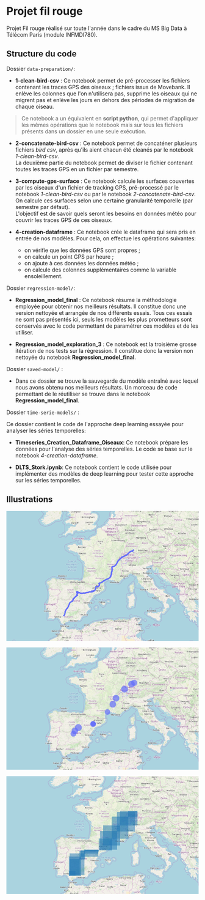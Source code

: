 # Projet fil rouge

Projet Fil rouge réalisé sur toute l'année dans le cadre du MS Big Data à Télécom Paris (module INFMDI780).

## Structure du code

Dossier `data-preparation/`:

* **1-clean-bird-csv** : Ce notebook permet de pré-processer les fichiers contenant les traces GPS des oiseaux ; fichiers issus de Movebank. Il enlève 
 les colonnes que l'on n'utilisera pas, supprime les oiseaux qui ne migrent pas et enlève les jours en dehors des périodes de migration de chaque oiseau.

 > Ce notebook a un équivalent en **script python**, qui permet d'appliquer les mêmes opérations que le notebook mais sur tous les fichiers présents dans un dossier en une seule exécution.

* **2-concatenate-bird-csv** : Ce notebook permet de concaténer plusieurs fichiers *bird csv*, après qu'ils aient chacun été cleanés par le notebook *1-clean-bird-csv*.<br />
La deuxième partie du notebook permet de diviser le fichier contenant toutes les traces GPS en un fichier par semestre.<br />

* **3-compute-gps-surface** : Ce notebook calcule les surfaces couvertes par les oiseaux d'un fichier de tracking GPS, pré-processé par le notebook *1-clean-bird-csv* ou par le notebook *2-concatenate-bird-csv*. On calcule ces surfaces selon une certaine granularité temporelle (par semestre par défaut).<br />
L'objectif est de savoir quels seront les besoins en données météo pour couvrir les traces GPS de ces oiseaux.

* **4-creation-dataframe** : Ce notebook crée le dataframe qui sera pris en entrée de nos modèles.
Pour cela, on effectue les opérations suivantes:
    * on vérifie que les données GPS sont propres ;
    * on calcule un point GPS par heure ;
    * on ajoute à ces données les données météo ;
    * on calcule des colonnes supplémentaires comme la variable ensoleillement.

Dossier `regression-model/`:

* **Regression_model_final** : Ce notebook résume la méthodologie employée pour obtenir nos meilleurs résultats. Il constitue donc une version nettoyée et arrangée de nos différents essais. Tous ces essais ne sont pas présentés ici, seuls les modèles les plus prometteurs sont conservés avec le code permettant de paramétrer ces modèles et de les utiliser. 

* **Regression_model_exploration_3** : Ce notebook est la troisième grosse itération de nos tests sur la régression. Il constitue donc la version non nettoyée du notebook **Regression_model_final**.

Dossier `saved-model/` :

* Dans ce dossier se trouve la sauvegarde du modèle entraîné avec lequel nous avons obtenu nos meilleurs résultats. Un morceau de code permettant de le réutiliser se trouve dans le notebook **Regression_model_final**.


Dossier `time-serie-models/` :

Ce dossier  contient le code de l'approche deep learning essayée pour analyser les séries temporelles:

* **Timeseries_Creation_Dataframe_Oiseaux**: Ce notebook prépare les données pour l'analyse des séries temporelles. Le code se base sur le notebook *4-creation-dataframe*.

* **DLTS_Stork.ipynb**: Ce notebook contient le code utilisée pour implémenter des modèles de deep learning pour tester cette approche sur les séries temporelles.


## Illustrations

![png](images/trace_gps.png)

![png](images/distances2_3jours.png)

![png](images/distances_3jours.png)
